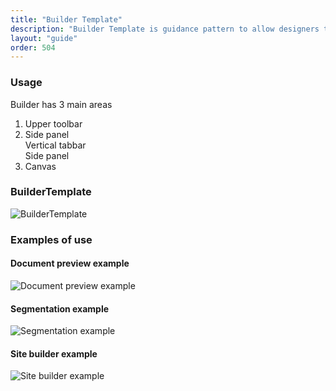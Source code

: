 ```yaml
---
title: "Builder Template"
description: "Builder Template is guidance pattern to allow designers to create their own builder pages."
layout: "guide"
order: 504
---
```

### Usage
Builder has 3 main areas
1. Upper toolbar   
2. Side panel                
                  Vertical tabbar              
                  Side panel
3. Canvas



### BuilderTemplate

![BuilderTemplate](/images/lexicon/BuilderTemplate.jpg)

### Examples of use

#### Document preview example

![Document preview example](/images/lexicon/BuilderTemplateDocumentPreview.jpg)


#### Segmentation example

![Segmentation example](/images/lexicon/BuilderTemplateSegmentation.jpg)


#### Site builder example

![Site builder example](/images/lexicon/BuilderTemplateSiteBuilder.jpg)
